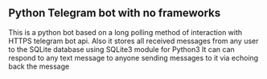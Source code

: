 ## Python Telegram bot with no frameworks 

This is a python bot based on a long polling method of interaction with HTTPS telegram bot api. Also it stores all received messages from any user to the SQLite database using SQLite3 module for Python3
It can can respond to any text message to anyone sending messages to it via echoing back the message
